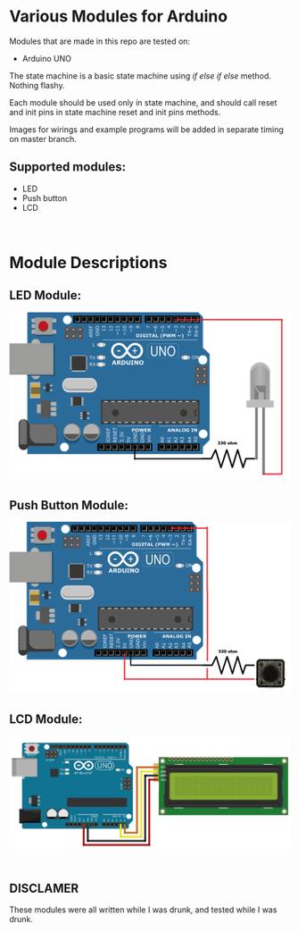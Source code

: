 Various Modules for Arduino
=

Modules that are made in this repo are tested on:
- Arduino UNO

The state machine is a basic state machine using _if else if else_ method. Nothing flashy. 

Each module should be used only in state machine, and should call reset and init pins in state machine reset and init pins methods. 

Images for wirings and example programs will be added in separate timing on master branch.

Supported modules:
--
- LED
- Push button
- LCD

<br>Module Descriptions
==
LED Module:
--
![Led module](https://github.com/djukadjuka/arduino_modules/blob/master/led_module_running.png?raw=true)

Push Button Module:
--
![Push button module](https://github.com/djukadjuka/arduino_modules/blob/master/push_button_running.png?raw=true)

LCD Module:
--
![LCD Module](https://github.com/djukadjuka/arduino_modules/blob/master/lcd_module_image.jpg?raw=true)



<br>DISCLAMER
-
These modules were all written while I was drunk, and tested while I was drunk.